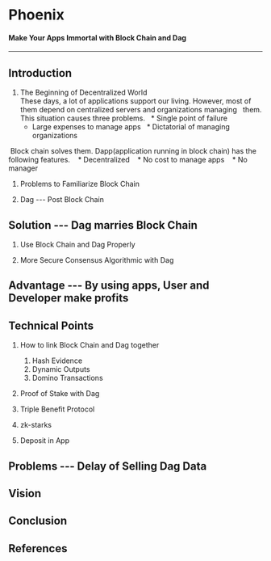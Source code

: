 # Phoenix
#### Make Your Apps Immortal with Block Chain and Dag
-------------------------------------------------------


## Introduction
1. The Beginning of Decentralized World  
  These days, a lot of applications support our living. However, most of them depend on centralized servers and organizations managing   them. This situation causes three problems.
    * Single point of failure
    * Large expenses to manage apps
    * Dictatorial of managing organizations

  Block chain solves them. Dapp(application running in block chain) has the following features.
    * Decentralized
    * No cost to manage apps
    * No manager

1. Problems to Familiarize Block Chain

1. Dag --- Post Block Chain


## Solution --- Dag marries Block Chain 
1. Use Block Chain and Dag Properly 

1. More Secure Consensus Algorithmic with Dag


## Advantage --- By using apps, User and Developer make profits


## Technical Points
1. How to link Block Chain and Dag together
    1. Hash Evidence 
    1. Dynamic Outputs
    1. Domino Transactions
    
1. Proof of Stake with Dag

1. Triple Benefit Protocol

1. zk-starks

1. Deposit in App


## Problems --- Delay of Selling Dag Data


## Vision


## Conclusion


## References

